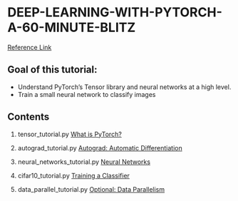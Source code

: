 # DEEP-LEARNING-WITH-PYTORCH-A-60-MINUTE-BLITZ
[Reference Link](https://pytorch.org/tutorials/beginner/deep_learning_60min_blitz.html#)

## Goal of this tutorial:
- Understand PyTorch’s Tensor library and neural networks at a high level.
- Train a small neural network to classify images

## Contents
1. tensor_tutorial.py
	[What is PyTorch?](https://pytorch.org/tutorials/beginner/blitz/tensor_tutorial.html)

2. autograd_tutorial.py
	[Autograd: Automatic Differentiation](https://pytorch.org/tutorials/beginner/blitz/autograd_tutorial.html)

3. neural_networks_tutorial.py
	[Neural Networks](https://pytorch.org/tutorials/beginner/blitz/neural_networks_tutorial.html#)

4. cifar10_tutorial.py
	[Training a Classifier](https://pytorch.org/tutorials/beginner/blitz/cifar10_tutorial.html)

1. data_parallel_tutorial.py 
	[Optional: Data Parallelism](https://pytorch.org/tutorials/beginner/blitz/data_parallel_tutorial.html)